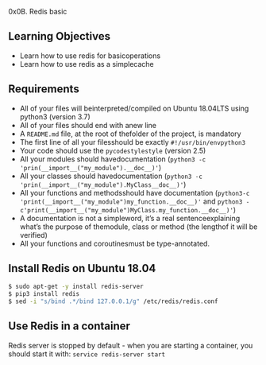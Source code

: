 0x0B. Redis basic


## Learning Objectives

- Learn how to use redis for basicoperations
- Learn how to use redis as a simplecache

## Requirements

- All of your files will beinterpreted/compiled on Ubuntu 18.04LTS using python3 (version 3.7)
- All of your files should end with anew line
- A ```README.md``` file, at the root of thefolder of the project, is mandatory
- The first line of all your filesshould be exactly ```#!/usr/bin/envpython3```
- Your code should use the ```pycodestylestyle``` (version 2.5)
- All your modules should havedocumentation (```python3 -c 'prin(__import__("my_module").__doc__)'```)
- All your classes should havedocumentation (```python3 -c 'prin(__import__("my_module").MyClass__doc__)'```)
- All your functions and methodsshould have documentation (```python3-c 'print(__import__("my_module")my_function.__doc__)'``` and ```python3 -c'print(__import__("my_module")MyClass.my_function.__doc__)'```)
- A documentation is not a simpleword, it’s a real sentenceexplaining what’s the purpose of themodule, class or method (the lengthof it will be verified)
- All your functions and coroutinesmust be type-annotated.

## Install Redis on Ubuntu 18.04
```bash
$ sudo apt-get -y install redis-server
$ pip3 install redis
$ sed -i "s/bind .*/bind 127.0.0.1/g" /etc/redis/redis.conf
```
## Use Redis in a container

Redis server is stopped by default - when you are starting a container, you should start it with: ```service redis-server start```
